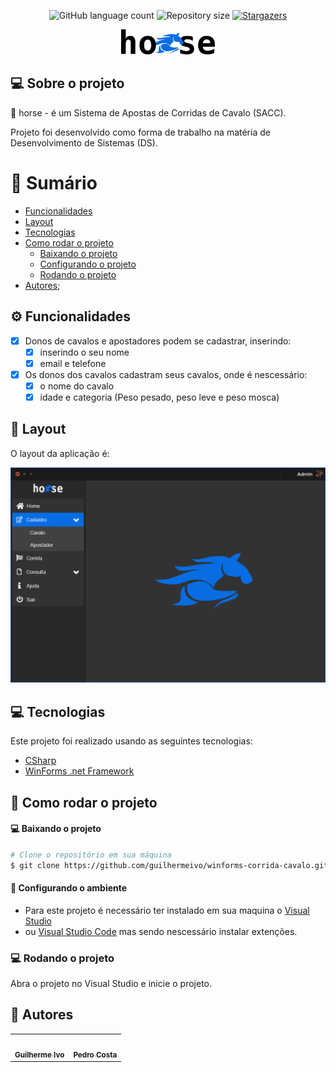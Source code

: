 <p align="center">
<img alt="GitHub language count" src="https://img.shields.io/github/languages/count/guilhermeivo/winforms-corrida-cavalo?color=%2304D361" />

<img alt="Repository size" src="https://img.shields.io/github/repo-size/guilhermeivo/winforms-corrida-cavalo" />

<a href="https://github.com/guilhermeivo/winforms-corrida-cavalo/stargazers">
    <img alt="Stargazers" src="https://img.shields.io/github/stars/guilhermeivo/winforms-corrida-cavalo?style=social">
</a>
</p>

<div align="center">
    <img src="https://github.com/guilhermeivo/winforms-corrida-cavalo/blob/master/.github/logo_horse.png" alt"logo-horse" title="logo-horse" width="150px" />
</div>


## 💻 Sobre o projeto

:racehorse: horse - é um Sistema de Apostas de Corridas de Cavalo (SACC).

Projeto foi desenvolvido como forma de trabalho na matéria de Desenvolvimento de Sistemas (DS).

# :scroll: Sumário

- [Funcionalidades](#⚙️-Funcionalidades)
- [Layout](#🎨-Layout)
- [Tecnologias](#computer-tecnologias)
- [Como rodar o projeto](##construction_worker-como-rodar-o-projeto)
    - [Baixando o projeto](##computer-baixando-o-projeto)
    - [Configurando o projeto](##wrench-configurando-o-ambiente)
    - [Rodando o projeto](##computer-rodando-o-projeto)
- [Autores](#🦸-Autores);

## ⚙️ Funcionalidades

- [x] Donos de cavalos e apostadores podem se cadastrar, inserindo:
    - [x] inserindo o seu nome
    - [x] email e telefone

- [x] Os donos dos cavalos cadastram seus cavalos, onde é nescessário:
    - [x] o nome do cavalo
    - [x] idade e categoria (Peso pesado, peso leve e peso mosca)

## 🎨 Layout

O layout da aplicação é:

<div align="center">
    <img src="https://github.com/guilhermeivo/winforms-corrida-cavalo/blob/master/.github/print-app.png" alt"logo-horse" title="logo-horse"/>
</div>

## :computer: Tecnologias

Este projeto foi realizado usando as seguintes tecnologias:

<ul>
  <li><a href="https://docs.microsoft.com/pt-br/dotnet/csharp/">CSharp</a></li>
  <li><a href="https://docs.microsoft.com/pt-br/dotnet/desktop/winforms/?view=netframeworkdesktop-4.8">WinForms .net Framework</a></li>
</ul>

## :construction_worker: Como rodar o projeto

#### :computer: Baixando o projeto

```bash
# Clone o repositório em sua máquina
$ git clone https://github.com/guilhermeivo/winforms-corrida-cavalo.git
```

#### :wrench: Configurando o ambiente

<ul>
    <li>Para este projeto é necessário ter instalado em sua maquina o <a href="https://visualstudio.microsoft.com/pt-br/">Visual Studio</a></li>
	<li>ou <a href="https://code.visualstudio.com/">Visual Studio Code</a> mas sendo nescessário instalar extenções.</li>
</ul>

### :computer: Rodando o projeto

Abra o projeto no Visual Studio e inicie o projeto.

## 🦸 Autores

<table>
  <tr>
    <td align="center"><a href="https://github.com/guilhermeivo"><img style="border-radius: 50%;" src="https://avatars1.githubusercontent.com/u/54378909?s=460&u=47df8efd378d3547815e42059a2e20ac0538e484&v=4" width="100px;" alt=""/><br /><sub><b>Guilherme Ivo</b></sub></a></td>
    <td align="center"><a href="https://github.com/suamae240"><img style="border-radius: 50%;" src="https://avatars0.githubusercontent.com/u/74433534?s=460&v=4" width="100px;" alt=""/><br /><sub><b>Pedro Costa</b></sub></a></td>    
  </tr>
</table>